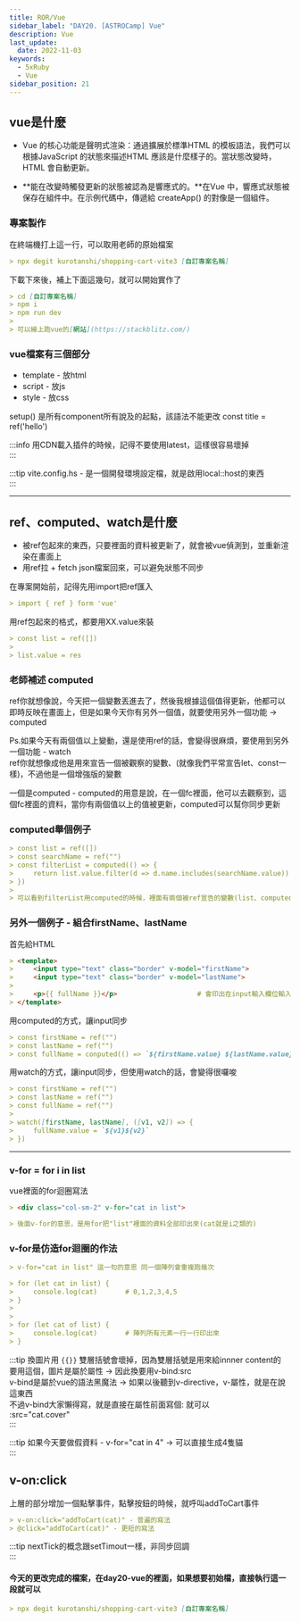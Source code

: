 ```yaml
---
title: ROR/Vue
sidebar_label: "DAY20. [ASTROCamp] Vue"
description: Vue
last_update:
  date: 2022-11-03
keywords:
  - 5xRuby
  - Vue
sidebar_position: 21
---
```



vue是什麼
------

- Vue 的核心功能是聲明式渲染：通過擴展於標準HTML 的模板語法，我們可以根據JavaScript 的狀態來描述HTML 應該是什麼樣子的。當狀態改變時，HTML 會自動更新。  
   
- **能在改變時觸發更新的狀態被認為是響應式的。**在Vue 中，響應式狀態被保存在組件中。在示例代碼中，傳遞給 createApp() 的對像是一個組件。  




### 專案製作

在終端機打上這一行，可以取用老師的原始檔案
```md
> npx degit kurotanshi/shopping-cart-vite3 [自訂專案名稱]
```

下載下來後，補上下面這幾句，就可以開始實作了
```md
> cd [自訂專案名稱]
> npm i
> npm run dev
> 
> 可以線上跑vue的[網站](https://stackblitz.com/)
```


### vue檔案有三個部分
  
- template - 放html  
- script - 放js  
- style - 放css  


setup() 是所有component所有說及的起點，該語法不能更改
const title = ref('hello')


:::info
用CDN載入插件的時候，記得不要使用latest，這樣很容易壞掉  
:::


:::tip
vite.config.hs - 是一個開發環境設定檔，就是啟用local::host的東西  
:::


***


ref、computed、watch是什麼
------
- 被ref包起來的東西，只要裡面的資料被更新了，就會被vue偵測到，並重新渲染在畫面上    
- 用ref拉 + fetch json檔案回來，可以避免狀態不同步  

在專案開始前，記得先用import把ref匯入
```md
> import { ref } form 'vue'
```

用ref包起來的格式，都要用XX.value來裝
```md
> const list = ref([])
> 
> list.value = res
```

### 老師補述 computed

ref你就想像說，今天把一個變數丟進去了，然後我根據這個值得更新，他都可以即時反映在畫面上，但是如果今天你有另外一個值，就要使用另外一個功能 -> computed  
  
Ps.如果今天有兩個值以上變動，還是使用ref的話，會變得很麻煩，要使用到另外一個功能 - watch  
ref你就想像成他是用來宣告一個被觀察的變數、(就像我們平常宣告let、const一樣)，不過他是一個增強版的變數  
  
一個是computed - computed的用意是說，在一個fc裡面，他可以去觀察到，這個fc裡面的資料，當你有兩個值以上的值被更新，computed可以幫你同步更新  
  

### computed舉個例子
```md
> const list = ref([]) 
> const searchName = ref("")
> const filterList = computed(() => {
>     return list.value.filter(d => d.name.includes(searchName.value))
> })
> 
> 可以看到filterList用computed的時候，裡面有兩個被ref宣告的變數(list、computed)
```


### 另外一個例子 - 組合firstName、lastName

首先給HTML
```md
> <template>
>     <input type="text" class="border" v-model="firstName">
>     <input type="text" class="border" v-model="lastName">
> 
>     <p>{{ fullName }}</p>                    # 會印出在input輸入欄位輸入的組合字               
> </template>
```

用computed的方式，讓input同步
```md
> const firstName = ref("")
> const lastName = ref("")
> const fullName = conputed(() => `${firstName.value} ${lastName.value}`)
```



用watch的方式，讓input同步，但使用watch的話，會變得很囉唆
```md
> const firstName = ref("")
> const lastName = ref("")
> const fullName = ref("")
> 
> watch([firstName, lastName], ([v1, v2]) => {
>     fullName.value = `${v1}${v2}`
> })
```




***

### v-for = for i in list
vue裡面的for迴圈寫法
```md
> <div class="col-sm-2" v-for="cat in list">

> 後面v-for的意思，是用for把"list"裡面的資料全部印出來(cat就是i之類的)
```


### v-for是仿造for迴圈的作法

```md
> v-for="cat in list" 這一句的意思 同一個陣列會重複跑幾次

> for (let cat in list) {
>     console.log(cat)       # 0,1,2,3,4,5
> }
> 
> 
> for (let cat of list) {
>     console.log(cat)       # 陣列所有元素一行一行印出來
> }
```



:::tip 換圖片用 `{{}}` 雙層括號會壞掉，因為雙層括號是用來給innner content的  
要用這個，圖片是屬於屬性 -> 因此換要用v-bind:src  
v-bind是屬於vue的語法黑魔法 -> 如果以後聽到v-directive，v-屬性，就是在說這東西  
不過v-bind大家懶得寫，就是直接在屬性前面寫個: 就可以  
:src="cat.cover"  
:::



:::tip
如果今天要做假資料 - v-for="cat in 4" -> 可以直接生成4隻貓  
:::



v-on:click
------
上層的部分增加一個點擊事件，點擊按鈕的時候，就呼叫addToCart事件
```md
> v-on:click="addToCart(cat)" - 普遍的寫法
> @click="addToCart(cat)" - 更短的寫法
```
  
  
:::tip
nextTick的概念跟setTimout一樣，非同步回調  
:::
  
  
  
  
  
#### 今天的更改完成的檔案，在day20-vue的裡面，如果想要初始檔，直接執行這一段就可以  
```md
> npx degit kurotanshi/shopping-cart-vite3 [自訂專案名稱]
```
